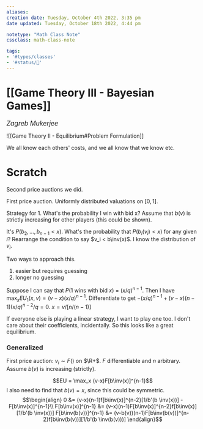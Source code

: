 ```yaml
---
aliases:
creation date: Tuesday, October 4th 2022, 3:35 pm
date updated: Tuesday, October 18th 2022, 4:44 pm

notetype: "Math Class Note"
cssclass: math-class-note

tags: 
- '#types/classes'
- '#status/🚧'
---
```


# [[Game Theory III - Bayesian Games]]
<span style = "font-size:120%"><i >Zagreb Mukerjee </i></span>

![[Game Theory II - Equilibrium#Problem Formulation]]

We all know each others' costs, and we all know that we know etc. 







# Scratch

Second price auctions we did. 

First price auction. Uniformly distributed valuations on $[0,1]$.

Strategy for 1. What's the probability I win with bid x? Assume that $b(v)$ is strictly increasing for other players (this could be shown). 

It's $P(b_2, \ldots, b_{n-1} < x)$. What's the probability that $P(b_i(v_i) < x)$ for any given $i$? Rearrange the condition to say $v_i < b\inv(x)$. I know the distribution of $v_i$. 

Two ways to approach this. 
1) easier but requires guessing
2) longer no guessing

Suppose I can say that $P(1 \text{ wins with bid } x)$ = $(x/q)^{n-1}$. Then I have $\max_x EU_1 (x, v) = (v-x)(x/q)^{n-1}$. Differentiate to get $-(x/q)^{n-1} + (v-x)(n-1)(x/q)^{n-2}/q = 0$. 
$x = v/[n/(n-1)]$


If everyone else is playing a linear strategy, I want to play one too. I don't care about their coefficients, incidentally. So this looks like a great equilibrium. 


### Generalized

First price auction: $v_i \sim F()$ on $\R+$. $F$ differentiable and $n$ arbitrary. Assume $b(v)$ is increasing (strictly). 

$$EU = \max_x (v-x)F[b\inv(x)]^{n-1}$$ I also need to find that $b(v) = x$, since this could be symmetric. 
$$\begin{align}
0 &= (v-x)(n-1)f[b\inv(x)]^{n-2}[1/b'(b \inv(x))] - F[b\inv(x)]^{n-1}\\
F[b\inv(x)]^{n-1} &= (v-x)(n-1)F[b\inv(x)]^{n-2}f[b\inv(x)][1/b'(b \inv(x))]
F[b\inv(b(v))]^{n-1} &= (v-b(v))(n-1)F[b\inv(b(v))]^{n-2}f[b\inv(b(v))][1/b'(b \inv(b(v)))]
\end{align}$$


 
